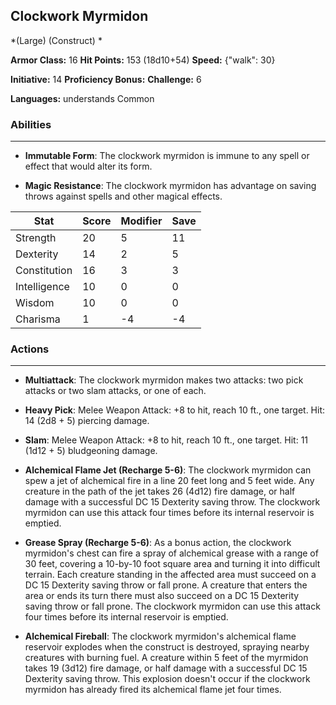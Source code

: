 ## Clockwork Myrmidon
*(Large) (Construct) *

**Armor Class:** 16
**Hit Points:** 153 (18d10+54)
**Speed:** {"walk": 30}

**Initiative:** 14
**Proficiency Bonus:**
**Challenge:** 6

**Languages:** understands Common

### Abilities
 --- 
- **Immutable Form**: The clockwork myrmidon is immune to any spell or effect that would alter its form.

- **Magic Resistance**: The clockwork myrmidon has advantage on saving throws against spells and other magical effects.



| Stat | Score | Modifier | Save |
| ---- | ---- | ---- | ---- |
| Strength | 20 | 5 | 11 |
| Dexterity | 14 | 2 | 5 |
| Constitution | 16 | 3 | 3 |
| Intelligence | 10 | 0 | 0 |
| Wisdom | 10 | 0 | 0 |
| Charisma | 1 | -4 | -4 |

### Actions
 --- 
- **Multiattack**: The clockwork myrmidon makes two attacks: two pick attacks or two slam attacks, or one of each.

- **Heavy Pick**: Melee Weapon Attack: +8 to hit, reach 10 ft., one target. Hit: 14 (2d8 + 5) piercing damage.

- **Slam**: Melee Weapon Attack: +8 to hit, reach 10 ft., one target. Hit: 11 (1d12 + 5) bludgeoning damage.

- **Alchemical Flame Jet (Recharge 5-6)**: The clockwork myrmidon can spew a jet of alchemical fire in a line 20 feet long and 5 feet wide. Any creature in the path of the jet takes 26 (4d12) fire damage, or half damage with a successful DC 15 Dexterity saving throw. The clockwork myrmidon can use this attack four times before its internal reservoir is emptied.

- **Grease Spray (Recharge 5-6)**: As a bonus action, the clockwork myrmidon's chest can fire a spray of alchemical grease with a range of 30 feet, covering a 10-by-10 foot square area and turning it into difficult terrain. Each creature standing in the affected area must succeed on a DC 15 Dexterity saving throw or fall prone. A creature that enters the area or ends its turn there must also succeed on a DC 15 Dexterity saving throw or fall prone. The clockwork myrmidon can use this attack four times before its internal reservoir is emptied.

- **Alchemical Fireball**: The clockwork myrmidon's alchemical flame reservoir explodes when the construct is destroyed, spraying nearby creatures with burning fuel. A creature within 5 feet of the myrmidon takes 19 (3d12) fire damage, or half damage with a successful DC 15 Dexterity saving throw. This explosion doesn't occur if the clockwork myrmidon has already fired its alchemical flame jet four times.

